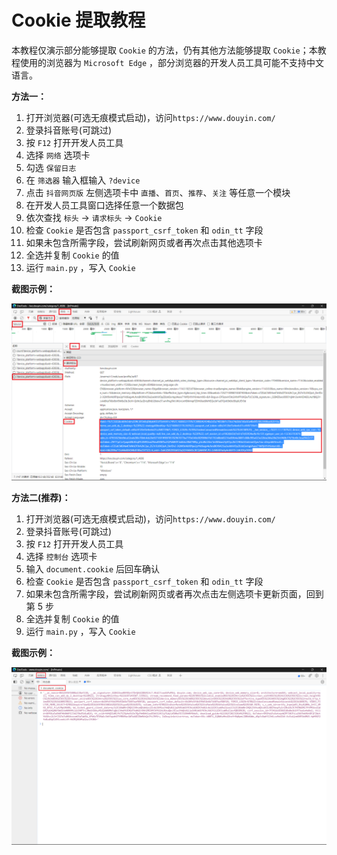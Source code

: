 # Cookie 提取教程

本教程仅演示部分能够提取 `Cookie` 的方法，仍有其他方法能够提取 `Cookie`；本教程使用的浏览器为 `Microsoft Edge`
，部分浏览器的开发人员工具可能不支持中文语言。

**方法一：**

1. 打开浏览器\(可选无痕模式启动\)，访问`https://www.douyin.com/`
2. 登录抖音账号\(可跳过\)
3. 按 `F12` 打开开发人员工具
4. 选择 `网络` 选项卡
5. 勾选 `保留日志`
6. 在 `筛选器` 输入框输入 `?device`
7. 点击 `抖音网页版` 左侧选项卡中 `直播`、`首页`、`推荐`、`关注` 等任意一个模块
8. 在开发人员工具窗口选择任意一个数据包
9. 依次查找 `标头` -> `请求标头` -> `Cookie`
10. 检查 `Cookie` 是否包含 `passport_csrf_token` 和 `odin_tt` 字段
11. 如果未包含所需字段，尝试刷新网页或者再次点击其他选项卡
12. 全选并复制 `Cookie` 的值
13. 运行 `main.py` ，写入 `Cookie`

**截图示例：**

<img src="Cookie教程_1.png" alt="开发人员工具">

**方法二\(推荐\)：**

1. 打开浏览器\(可选无痕模式启动\)，访问`https://www.douyin.com/`
2. 登录抖音账号\(可跳过\)
3. 按 `F12` 打开开发人员工具
4. 选择 `控制台` 选项卡
5. 输入 `document.cookie` 后回车确认
6. 检查 `Cookie` 是否包含 `passport_csrf_token` 和 `odin_tt` 字段
7. 如果未包含所需字段，尝试刷新网页或者再次点击左侧选项卡更新页面，回到第 5 步
8. 全选并复制 `Cookie` 的值
9. 运行 `main.py` ，写入 `Cookie`

**截图示例：**

<img src="Cookie教程_2.png" alt="开发人员工具">
